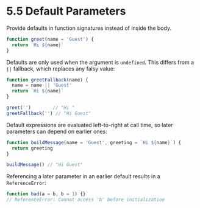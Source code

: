 # 5.5 Default Parameters
Provide defaults in function signatures instead of inside the body.

```js
function greet(name = 'Guest') {
  return `Hi ${name}`
}
```

Defaults are only used when the argument is `undefined`. This differs from a
`||` fallback, which replaces any falsy value:

```js
function greetFallback(name) {
  name = name || 'Guest'
  return `Hi ${name}`
}

greet('')        // "Hi "
greetFallback('') // "Hi Guest"
```

Default expressions are evaluated left-to-right at call time, so later
parameters can depend on earlier ones:

```js
function buildMessage(name = 'Guest', greeting = `Hi ${name}`) {
  return greeting
}

buildMessage() // "Hi Guest"
```

Referencing a later parameter in an earlier default results in a
`ReferenceError`:

```js
function bad(a = b, b = 1) {}
// ReferenceError: Cannot access 'b' before initialization
```


